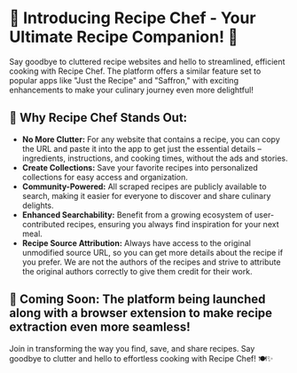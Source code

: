 # 🚀 Introducing Recipe Chef - Your Ultimate Recipe Companion! 🚀

Say goodbye to cluttered recipe websites and hello to streamlined, efficient cooking with Recipe Chef. The platform offers a similar feature set to popular apps like "Just the Recipe" and "Saffron," with exciting enhancements to make your culinary journey even more delightful!

## 🌟 Why Recipe Chef Stands Out:

- **No More Clutter:** For any website that contains a recipe, you can copy the URL and paste it into the app to get just the essential details – ingredients, instructions, and cooking times, without the ads and stories.
- **Create Collections:** Save your favorite recipes into personalized collections for easy access and organization.
- **Community-Powered:** All scraped recipes are publicly available to search, making it easier for everyone to discover and share culinary delights.
- **Enhanced Searchability:** Benefit from a growing ecosystem of user-contributed recipes, ensuring you always find inspiration for your next meal.
- **Recipe Source Attribution:** Always have access to the original unmodified source URL, so you can get more details about the recipe if you prefer. We are not the authors of the recipes and strive to attribute the original authors correctly to give them credit for their work.

## 🔧 Coming Soon: The platform being launched along with a browser extension to make recipe extraction even more seamless!

Join in transforming the way you find, save, and share recipes. Say goodbye to clutter and hello to effortless cooking with Recipe Chef! 🍽️✨
